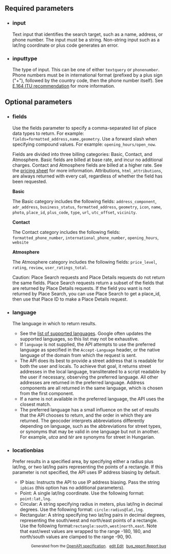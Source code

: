<!--- This is a generated file, do not edit! -->
<!--- [START maps_http_parameters_placefindplacefromtext] -->
<h2 id="required-parameters">Required parameters</h2>

-   <h3 id="input">input</h3>

    Text input that identifies the search target, such as a name, address, or phone number. The input must be a string. Non-string input such as a lat/lng coordinate or plus code generates an error.

-   <h3 id="inputtype">inputtype</h3>

    The type of input. This can be one of either `textquery` or `phonenumber`. Phone numbers must be in international format (prefixed by a plus sign ("+"), followed by the country code, then the phone number itself). See [E.164 ITU recommendation](https://en.wikipedia.org/wiki/E.164) for more information.

<h2 id="optional-parameters">Optional parameters</h2>

-   <h3 id="fields">fields</h3>

    Use the fields parameter to specify a comma-separated list of place data types to return. For example: `fields=formatted_address,name,geometry`. Use a forward slash when specifying compound values. For example: `opening_hours/open_now`.

    Fields are divided into three billing categories: Basic, Contact, and Atmosphere. Basic fields are billed at base rate, and incur no additional charges. Contact and Atmosphere fields are billed at a higher rate. See the [pricing sheet](https://cloud.google.com/maps-platform/pricing/sheet/) for more information. Attributions, `html_attributions`, are always returned with every call, regardless of whether the field has been requested.

    **Basic**

    The Basic category includes the following fields: `address_component`, `adr_address`, `business_status`, `formatted_address`, `geometry`, `icon`, `name`, `photo`, `place_id`, `plus_code`, `type`, `url`, `utc_offset`, `vicinity`.

    **Contact**

    The Contact category includes the following fields: `formatted_phone_number`, `international_phone_number`, `opening_hours`, `website`

    **Atmosphere**

    The Atmosphere category includes the following fields: `price_level`, `rating`, `review`, `user_ratings_total`.

    <div class="caution">Caution: Place Search requests and Place Details requests do not return the same fields. Place Search requests return a subset of the fields that are returned by Place Details requests. If the field you want is not returned by Place Search, you can use Place Search to get a place_id, then use that Place ID to make a Place Details request.</div>

-   <h3 id="language">language</h3>

    The language in which to return results.

    -   See the [list of supported languages](https://developers.google.com/maps/faq#languagesupport). Google often updates the supported languages, so this list may not be exhaustive.
    -   If `language` is not supplied, the API attempts to use the preferred language as specified in the `Accept-Language` header, or the native language of the domain from which the request is sent.
    -   The API does its best to provide a street address that is readable for both the user and locals. To achieve that goal, it returns street addresses in the local language, transliterated to a script readable by the user if necessary, observing the preferred language. All other addresses are returned in the preferred language. Address components are all returned in the same language, which is chosen from the first component.
    -   If a name is not available in the preferred language, the API uses the closest match.
    -   The preferred language has a small influence on the set of results that the API chooses to return, and the order in which they are returned. The geocoder interprets abbreviations differently depending on language, such as the abbreviations for street types, or synonyms that may be valid in one language but not in another. For example, *utca* and *tér* are synonyms for street in Hungarian.

-   <h3 id="locationbias">locationbias</h3>

    Prefer results in a specified area, by specifying either a radius plus lat/lng, or two lat/lng pairs representing the points of a rectangle. If this parameter is not specified, the API uses IP address biasing by default.

    -   IP bias: Instructs the API to use IP address biasing. Pass the string `ipbias` (this option has no additional parameters).
    -   Point: A single lat/lng coordinate. Use the following format: `point:lat,lng`.
    -   Circular: A string specifying radius in meters, plus lat/lng in decimal degrees. Use the following format: `circle:radius@lat,lng`.
    -   Rectangular: A string specifying two lat/lng pairs in decimal degrees, representing the south/west and north/east points of a rectangle. Use the following format:`rectangle:south,west|north,east`. Note that east/west values are wrapped to the range -180, 180, and north/south values are clamped to the range -90, 90.


<p style="text-align: right; font-size: smaller;">Generated from the <a class="gc-analytics-event" data-category="GMP" data-label="openapi-github" href="https://github.com/googlemaps/openapi-specification" title="Google Maps Platform OpenAPI Specification" class="external">OpenAPI specification</a>.
<a class="gc-analytics-event" data-category="GMP" data-label="openapi-github" style="margin-left: 5px;" href="https://github.com/googlemaps/openapi-specification/blob/main/specification/parameters" title="Edit on GitHub"><span class="material-icons">edit</span> Edit</a>
<a class="gc-analytics-event" data-category="GMP" data-label="openapi-github" style="margin-left: 5px;" href="https://github.com/googlemaps/openapi-specification/issues/new?assignees=&labels=type%3A+bug%2C+triage+me&template=bug_report.md&title=[parameters] Bug - /maps/api/place/findplacefromtext/json" title="File bug for parameters on GitHub"><span class="material-icons">bug_report</span> Report bug</a>
</p>

<!--- [END maps_http_parameters_placefindplacefromtext] -->